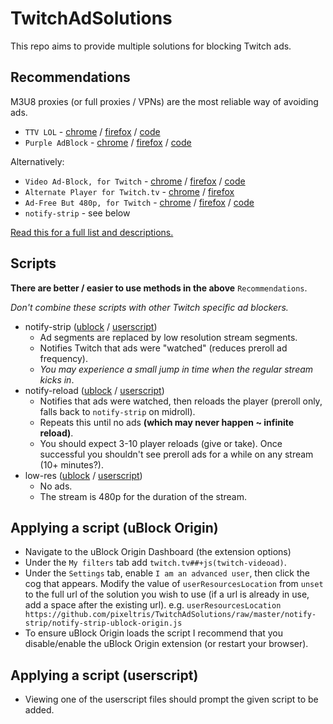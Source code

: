 # TwitchAdSolutions

This repo aims to provide multiple solutions for blocking Twitch ads.

## Recommendations

M3U8 proxies (or full proxies / VPNs) are the most reliable way of avoiding ads.

- `TTV LOL` - [chrome](https://chrome.google.com/webstore/detail/ttv-lol/ofbbahodfeppoklmgjiokgfdgcndngjm) / [firefox](https://addons.mozilla.org/en-US/firefox/addon/ttv-lol/) / [code](https://github.com/TTV-LOL/extensions)
- `Purple AdBlock` - [chrome](https://chrome.google.com/webstore/detail/purple-adblock/lkgcfobnmghhbhgekffaadadhmeoindg) / [firefox](https://addons.mozilla.org/en-US/firefox/addon/purpleadblock/) / [code](https://github.com/arthurbolsoni/Purple-adblock/)

Alternatively:

- `Video Ad-Block, for Twitch` - [chrome](https://chrome.google.com/webstore/detail/video-ad-block-for-twitch/kgeglempfkhalebjlogemlmeakondflc) / [firefox](https://addons.mozilla.org/en-US/firefox/addon/video-ad-block-for-twitch/) / [code](https://github.com/saucettv/VideoAdBlockForTwitch)
- `Alternate Player for Twitch.tv` - [chrome](https://chrome.google.com/webstore/detail/alternate-player-for-twit/bhplkbgoehhhddaoolmakpocnenplmhf) / [firefox](https://addons.mozilla.org/en-US/firefox/addon/twitch_5/)
- `Ad-Free But 480p, for Twitch` - [chrome](https://chrome.google.com/webstore/detail/ad-free-but-480p-for-twit/kdicfccgckkckdkcbilhbeacnnkcmpeb) / [firefox](https://addons.mozilla.org/en-US/firefox/addon/ad-free-but-480p-for-twitch/) / [code](https://github.com/saucettv/AdFreeBut480pForTwitch)
- `notify-strip` - see below

[Read this for a full list and descriptions.](full-list.md)

## Scripts

**There are better / easier to use methods in the above** `Recommendations`.

*Don't combine these scripts with other Twitch specific ad blockers.*

- notify-strip ([ublock](https://github.com/pixeltris/TwitchAdSolutions/raw/master/notify-strip/notify-strip-ublock-origin.js) / [userscript](https://github.com/pixeltris/TwitchAdSolutions/raw/master/notify-strip/notify-strip.user.js))
  - Ad segments are replaced by low resolution stream segments.
  - Notifies Twitch that ads were "watched" (reduces preroll ad frequency).
  - *You may experience a small jump in time when the regular stream kicks in*.
- notify-reload ([ublock](https://github.com/pixeltris/TwitchAdSolutions/raw/master/notify-reload/notify-reload-ublock-origin.js) / [userscript](https://github.com/pixeltris/TwitchAdSolutions/raw/master/notify-reload/notify-reload.user.js))
  - Notifies that ads were watched, then reloads the player (preroll only, falls back to `notify-strip` on midroll).
  - Repeats this until no ads **(which may never happen ~ infinite reload)**.
  - You should expect 3-10 player reloads (give or take). Once successful you shouldn't see preroll ads for a while on any stream (10+ minutes?).
- low-res ([ublock](https://github.com/pixeltris/TwitchAdSolutions/raw/master/low-res/low-res-ublock-origin.js) / [userscript](https://github.com/pixeltris/TwitchAdSolutions/raw/master/low-res/low-res.user.js))
  - No ads.
  - The stream is 480p for the duration of the stream.

## Applying a script (uBlock Origin)

- Navigate to the uBlock Origin Dashboard (the extension options)
- Under the `My filters` tab add `twitch.tv##+js(twitch-videoad)`.
- Under the `Settings` tab, enable `I am an advanced user`, then click the cog that appears. Modify the value of `userResourcesLocation` from `unset` to the full url of the solution you wish to use (if a url is already in use, add a space after the existing url). e.g. `userResourcesLocation https://github.com/pixeltris/TwitchAdSolutions/raw/master/notify-strip/notify-strip-ublock-origin.js` 
- To ensure uBlock Origin loads the script I recommend that you disable/enable the uBlock Origin extension (or restart your browser).

## Applying a script (userscript)

- Viewing one of the userscript files should prompt the given script to be added.